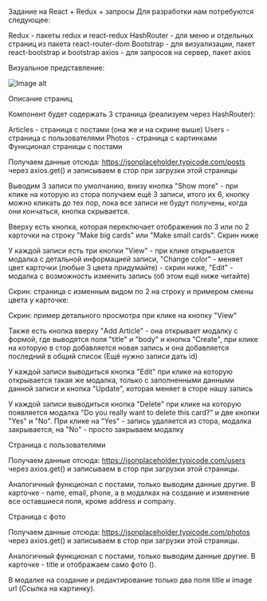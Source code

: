 Задание на React + Redux + запросы
Для разработки нам потребуются следующее:

Redux - пакеты redux и react-redux
HashRouter - для меню и отдельных страниц из пакета react-router-dom
Bootstrap - для визуализации, пакет react-bootstrap и bootstrap
axios - для запросов на сервер, пакет axios

Визуальное представление:

![Image alt](https://github.com/Maksim2103/Practical_task/blob/main/src/Image/image.png)

Описание страниц

Компонент будет содержать 3 страница (реализуем через HashRouter):

Articles - страница с постами (она же и на скрине выше)
Users - страница с пользователями
Photos - страница с картинками
Функционал страницы с постами

Получаем данные отсюда: https://jsonplaceholder.typicode.com/posts через axios.get() и записываем в стор при загрузки этой страницы

Выводим 3 записи по умолчанию, внизу кнопка "Show more" - при клике на которую из стора получаем ещё 3 записи, итого их 6, кнопку можно кликать до тех пор, пока все записи не будут получены, когда они кончаться, кнопка скрывается.

Вверху есть кнопка, которая переключает отображения по 3 или по 2 карточки на строку "Make big cards" или "Make small cards". Скрин ниже

У каждой записи есть три кнопки "View" - при клике открывается модалка с детальной информацией записи, "Change color" - меняет цвет карточки (любые 3 цвета придумайте) - скрин ниже, "Edit" - модалка с возможность изменить запись (об этом ещё ниже читайте)

Скрин: страница с изменным видом по 2 на строку и примером смены цвета у карточке:

Скрин: пример детального просмотра при клике на кнопку "View"

Также есть кнопка вверху "Add Article" - она открывает модалку с формой, где выводятся поля "title" и "body" и кнопка "Create", при клике на которую в стор добавляется новая запись и она добавляется последний в общий список (Ещё нужно записи дать id)

У каждой записи выводиться кнопка "Edit" при клике на которую открывается такая же модалка, только с заполненными данными данной записи и кнопка "Update", которая меняет в сторе нашу запись

У каждой записи выводиться кнопка "Delete" при клике на которую появляется модалка "Do you really want to delete this card?" и две кнопки "Yes" и "No". При клике на "Yes" - запись удаляется из стора, модалка закрывается, на "No" - просто закрываем модалку

Страница с пользователями

Получаем данные отсюда: https://jsonplaceholder.typicode.com/users через axios.get() и записываем в стор при загрузки этой страницы.

Аналогичный функционал с постами, только выводим данные другие. В карточке - name, email, phone, а в модалках на создание и изменение все оставшиеся поля, кроме address и company.

Страница с фото

Получаем данные отсюда: https://jsonplaceholder.typicode.com/photos через axios.get() и записываем в стор при загрузки этой страницы.

Аналогичный функционал с постами, только выводим данные другие. В карточке - title и отображаем само фото (<img url={item.url} />).

В модалке на создание и редактирование только два поля title и image url (Ссылка на картинку).
